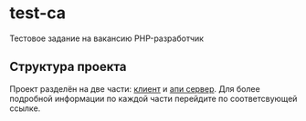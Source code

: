 # test-ca
Тестовое задание на вакансию PHP-разработчик

## Структура проекта
Проект разделён на две части: [клиент](./client) и [апи сервер](./server). Для более подробной информации по каждой части перейдите по соответсвующей ссылке.
